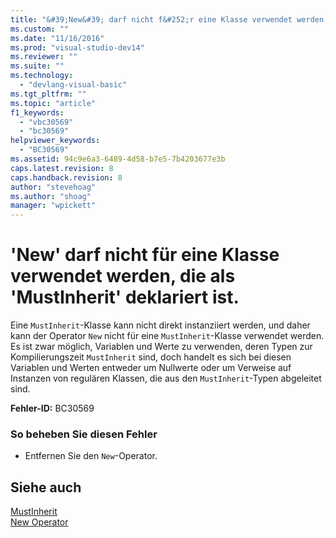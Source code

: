```yaml
---
title: "&#39;New&#39; darf nicht f&#252;r eine Klasse verwendet werden, die als &#39;MustInherit&#39; deklariert ist. | Microsoft Docs"
ms.custom: ""
ms.date: "11/16/2016"
ms.prod: "visual-studio-dev14"
ms.reviewer: ""
ms.suite: ""
ms.technology: 
  - "devlang-visual-basic"
ms.tgt_pltfrm: ""
ms.topic: "article"
f1_keywords: 
  - "vbc30569"
  - "bc30569"
helpviewer_keywords: 
  - "BC30569"
ms.assetid: 94c9e6a3-6489-4d58-b7e5-7b4203677e3b
caps.latest.revision: 8
caps.handback.revision: 8
author: "stevehoag"
ms.author: "shoag"
manager: "wpickett"
---
```

# &#39;New&#39; darf nicht f&#252;r eine Klasse verwendet werden, die als &#39;MustInherit&#39; deklariert ist.
Eine `MustInherit`\-Klasse kann nicht direkt instanziiert werden, und daher kann der Operator `New` nicht für eine `MustInherit`\-Klasse verwendet werden. Es ist zwar möglich, Variablen und Werte zu verwenden, deren Typen zur Kompilierungszeit `MustInherit` sind, doch handelt es sich bei diesen Variablen und Werten entweder um Nullwerte oder um Verweise auf Instanzen von regulären Klassen, die aus den `MustInherit`\-Typen abgeleitet sind.  
  
 **Fehler\-ID:** BC30569  
  
### So beheben Sie diesen Fehler  
  
-   Entfernen Sie den `New`\-Operator.  
  
## Siehe auch  
 [MustInherit](../../visual-basic/language-reference/modifiers/mustinherit.md)   
 [New Operator](../../visual-basic/language-reference/operators/new-operator.md)